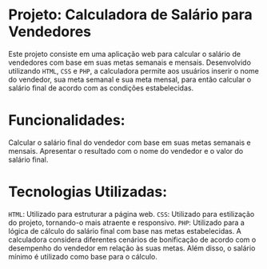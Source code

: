# Projeto: Calculadora de Salário para Vendedores
Este projeto consiste em uma aplicação web para calcular o salário de vendedores com base em suas metas semanais e mensais. Desenvolvido utilizando ``HTML``, ``CSS`` e ``PHP``, a calculadora permite aos usuários inserir o nome do vendedor, sua meta semanal e sua meta mensal, para então calcular o salário final de acordo com as condições estabelecidas.

# Funcionalidades:
Calcular o salário final do vendedor com base em suas metas semanais e mensais.
Apresentar o resultado com o nome do vendedor e o valor do salário final.
# Tecnologias Utilizadas:
``HTML``: Utilizado para estruturar a página web.
``CSS``: Utilizado para estilização do projeto, tornando-o mais atraente e responsivo.
``PHP``: Utilizado para a lógica de cálculo do salário final com base nas metas estabelecidas.
A calculadora considera diferentes cenários de bonificação de acordo com o desempenho do vendedor em relação às suas metas. Além disso, o salário mínimo é utilizado como base para o cálculo.

